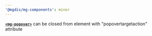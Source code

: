 ```yaml
---
'@mgdis/mg-components': minor
---
```


[**`<mg-popover>`**](http://core.pages.mgdis.fr/core-ui/core-ui/storybook/?path=/docs/molecules-mg-popover--docs) can be closed from element with "popovertargetaction" attribute
